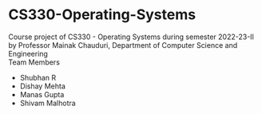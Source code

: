 # CS330-Operating-Systems
Course project of CS330 - Operating Systems during semester 2022-23-II by Professor Mainak Chauduri, Department of Computer Science and Engineering  
Team Members
- Shubhan R
- Dishay Mehta
- Manas Gupta
- Shivam Malhotra
